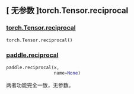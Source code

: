 ## [ 无参数 ]torch.Tensor.reciprocal

### [torch.Tensor.reciprocal](https://pytorch.org/docs/stable/generated/torch.Tensor.reciprocal.html?highlight=torch+tensor+reciprocal#torch.Tensor.reciprocal)

```python
torch.Tensor.reciprocal()
```

### [paddle.reciprocal](https://www.paddlepaddle.org.cn/documentation/docs/zh/api/paddle/reciprocal_cn.html)

```python
paddle.reciprocal(x,
                  name=None)
```

两者功能完全一致，无参数。
